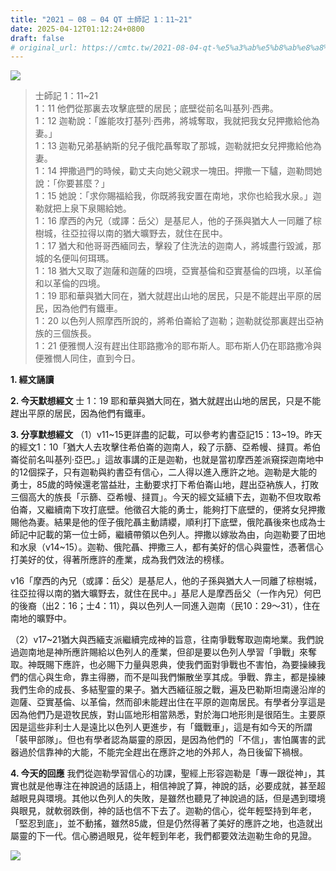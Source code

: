 ```yaml
---
title: "2021 – 08 – 04 QT 士師記 1：11~21"
date: 2025-04-12T01:12:24+0800
draft: false
# original_url: https://cmtc.tw/2021-08-04-qt-%e5%a3%ab%e5%b8%ab%e8%a8%98-1%ef%bc%9a1121
---
```


![](/images/qt.jpg)
> 士師記 1：11\~21  
> 1：11 他們從那裏去攻擊底壁的居民；底壁從前名叫基列‧西弗。  
> 1：12 迦勒說：「誰能攻打基列‧西弗，將城奪取，我就把我女兒押撒給他為妻。」  
> 1：13 迦勒兄弟基納斯的兒子俄陀聶奪取了那城，迦勒就把女兒押撒給他為妻。  
> 1：14 押撒過門的時候，勸丈夫向她父親求一塊田。押撒一下驢，迦勒問她說：「你要甚麼？」  
> 1：15 她說：「求你賜福給我，你既將我安置在南地，求你也給我水泉。」迦勒就把上泉下泉賜給她。  
> 1：16 摩西的內兄（或譯：岳父）是基尼人，他的子孫與猶大人一同離了棕樹城，往亞拉得以南的猶大曠野去，就住在民中。  
> 1：17 猶大和他哥哥西緬同去，擊殺了住洗法的迦南人，將城盡行毀滅，那城的名便叫何珥瑪。  
> 1：18 猶大又取了迦薩和迦薩的四境，亞實基倫和亞實基倫的四境，以革倫和以革倫的四境。  
> 1：19 耶和華與猶大同在，猶大就趕出山地的居民，只是不能趕出平原的居民，因為他們有鐵車。  
> 1：20 以色列人照摩西所說的，將希伯崙給了迦勒；迦勒就從那裏趕出亞衲族的三個族長。  
> 1：21 便雅憫人沒有趕出住耶路撒冷的耶布斯人。耶布斯人仍在耶路撒冷與便雅憫人同住，直到今日。

**1. 經文誦讀**

**2.  今天默想經文**
士 1：19 耶和華與猶大同在，猶大就趕出山地的居民，只是不能趕出平原的居民，因為他們有鐵車。

**3. 分享默想經文**
（1）v11\~15更詳盡的記載，可以參考約書亞記15：13\~19。昨天的經文1：10「猶大人去攻擊住希伯崙的迦南人，殺了示篩、亞希幔、撻買。希伯崙從前名叫基列‧亞巴。」這故事講的正是迦勒，也就是當初摩西差派窺探迦南地中的12個探子，只有迦勒與約書亞有信心，二人得以進入應許之地。迦勒是大能的勇士，85歲的時候還老當益壯，主動要求打下希伯崙山地，趕出亞衲族人，打敗三個高大的族長「示篩、亞希幔、撻買」。今天的經文延續下去，迦勒不但攻取希伯崙，又繼續南下攻打底壁。他徵召大能的勇士，能夠打下底壁的，便將女兒押撒賜他為妻。結果是他的侄子俄陀聶主動請纓，順利打下底壁，俄陀聶後來也成為士師記中記載的第一位士師，繼續帶領以色列人。押撒以嫁妝為由，向迦勒要了田地和水泉（v14\~15）。迦勒、俄陀聶、押撒三人，都有美好的信心與靈性，憑著信心打美好的仗，得著所應許的產業，成為我們效法的榜樣。

v16「摩西的內兄（或譯：岳父）是基尼人，他的子孫與猶大人一同離了棕樹城，往亞拉得以南的猶大曠野去，就住在民中。」基尼人是摩西岳父（一作內兄）何巴的後裔（出2：16；士4：11），與以色列人一同進入迦南（民10：29～31），住在南地的曠野中。

（2）v17\~21猶大與西緬支派繼續完成神的旨意，往南爭戰奪取迦南地業。我們說過迦南地是神所應許賜給以色列人的產業，但卻是要以色列人學習「爭戰」來奪取。神既賜下應許，也必賜下力量與恩典，使我們面對爭戰也不害怕，為要操練我們的信心與生命，靠主得勝，而不是叫我們懶散坐享其成。爭戰、靠主，都是操練我們生命的成長、多結聖靈的果子。猶大西緬征服之戰，遍及巴勒斯坦南邊沿岸的迦薩、亞實基倫、以革倫，然而卻未能趕出住在平原的迦南居民。有學者分享這是因為他們乃是遊牧民族，對山區地形相當熟悉，對於海口地形則是很陌生。主要原因是這些非利士人是遠比以色列人更進步，有「鐵戰車」，這是有如今天的所謂「裝甲部隊」。但也有學者認為屬靈的原因，是因為他們的「不信」，害怕厲害的武器過於信靠神的大能，不能完全趕出在應許之地的外邦人，為日後留下禍根。

**4. 今天的回應**
我們從迦勒學習信心的功課，聖經上形容迦勒是「專一跟從神」，其實也就是他專注在神說過的話語上，相信神說了算，神說的話，必要成就，甚至超越眼見與環境。其他以色列人的失敗，是雖然也聽見了神說過的話，但是遇到環境與眼見，就軟弱跌倒，神的話也信不下去了。迦勒的信心，從年輕堅持到年老，「堅忍到底」，並不動搖，雖然85歲，但是仍然得著了美好的應許之地，也造就出屬靈的下一代。信心勝過眼見，從年輕到年老，我們都要效法迦勒生命的見證。

![](/images/20210804.jpg)
